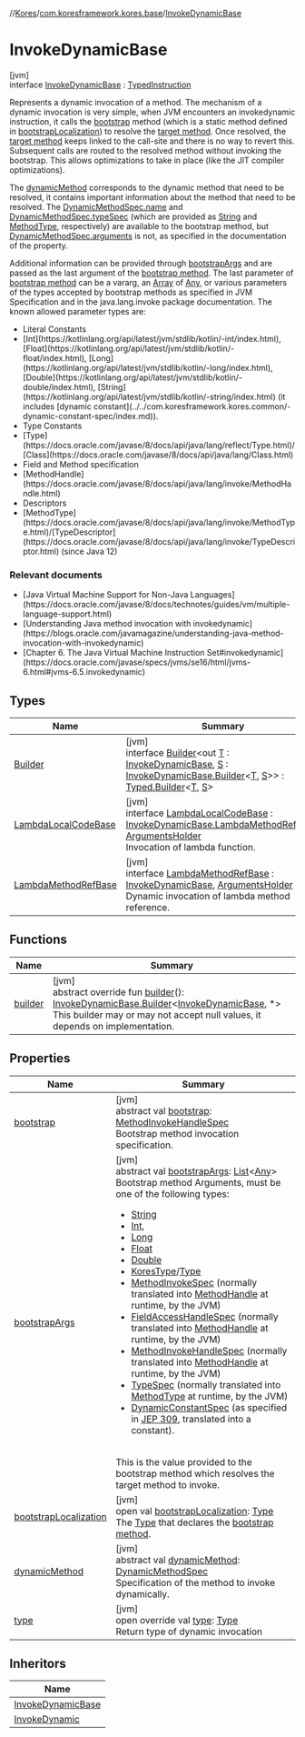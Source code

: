 //[Kores](../../../index.md)/[com.koresframework.kores.base](../index.md)/[InvokeDynamicBase](index.md)

# InvokeDynamicBase

[jvm]\
interface [InvokeDynamicBase](index.md) : [TypedInstruction](../-typed-instruction/index.md)

Represents a dynamic invocation of a method. The mechanism of a dynamic invocation is very simple, when JVM encounters an invokedynamic instruction, it calls the [bootstrap](bootstrap.md) method (which is a static method defined in [bootstrapLocalization](bootstrap-localization.md)) to resolve the [target method](dynamic-method.md). Once resolved, the [target method](dynamic-method.md) keeps linked to the call-site and there is no way to revert this. Subsequent calls are routed to the resolved method without invoking the bootstrap. This allows optimizations to take in place (like the JIT compiler optimizations).

The [dynamicMethod](dynamic-method.md) corresponds to the dynamic method that need to be resolved, it contains important information about the method that need to be resolved. The [DynamicMethodSpec.name](../../com.koresframework.kores.common/-dynamic-method-spec/name.md) and [DynamicMethodSpec.typeSpec](../../com.koresframework.kores.common/-dynamic-method-spec/type-spec.md) (which are provided as [String](https://kotlinlang.org/api/latest/jvm/stdlib/kotlin/-string/index.html) and [MethodType](https://docs.oracle.com/javase/8/docs/api/java/lang/invoke/MethodType.html), respectively) are available to the bootstrap method, but [DynamicMethodSpec.arguments](../../com.koresframework.kores.common/-dynamic-method-spec/arguments.md) is not, as specified in the documentation of the property.

Additional information can be provided through [bootstrapArgs](bootstrap-args.md) and are passed as the last argument of the [bootstrap method](bootstrap.md). The last parameter of [bootstrap method](bootstrap.md) can be a vararg, an [Array](https://kotlinlang.org/api/latest/jvm/stdlib/kotlin/-array/index.html) of [Any](https://kotlinlang.org/api/latest/jvm/stdlib/kotlin/-any/index.html), or various parameters of the types accepted by bootstrap methods as specified in JVM Specification and in the java.lang.invoke package documentation. The known allowed parameter types are:

<ul><li>Literal Constants</li><li>[Int](https://kotlinlang.org/api/latest/jvm/stdlib/kotlin/-int/index.html), [Float](https://kotlinlang.org/api/latest/jvm/stdlib/kotlin/-float/index.html), [Long](https://kotlinlang.org/api/latest/jvm/stdlib/kotlin/-long/index.html), [Double](https://kotlinlang.org/api/latest/jvm/stdlib/kotlin/-double/index.html), [String](https://kotlinlang.org/api/latest/jvm/stdlib/kotlin/-string/index.html) (it includes [dynamic constant](../../com.koresframework.kores.common/-dynamic-constant-spec/index.md)).</li><li>Type Constants</li><li>[Type](https://docs.oracle.com/javase/8/docs/api/java/lang/reflect/Type.html)/[Class](https://docs.oracle.com/javase/8/docs/api/java/lang/Class.html)</li><li>Field and Method specification</li><li>[MethodHandle](https://docs.oracle.com/javase/8/docs/api/java/lang/invoke/MethodHandle.html)</li><li>Descriptors</li><li>[MethodType](https://docs.oracle.com/javase/8/docs/api/java/lang/invoke/MethodType.html)/[TypeDescriptor](https://docs.oracle.com/javase/8/docs/api/java/lang/invoke/TypeDescriptor.html) (since Java 12)</li></ul>

###  Relevant documents

<ul><li>[Java Virtual Machine Support for Non-Java Languages](https://docs.oracle.com/javase/8/docs/technotes/guides/vm/multiple-language-support.html)</li><li>[Understanding Java method invocation with invokedynamic](https://blogs.oracle.com/javamagazine/understanding-java-method-invocation-with-invokedynamic)</li><li>[Chapter 6. The Java Virtual Machine Instruction Set#invokedynamic](https://docs.oracle.com/javase/specs/jvms/se16/html/jvms-6.html#jvms-6.5.invokedynamic)</li></ul>

## Types

| Name | Summary |
|---|---|
| [Builder](-builder/index.md) | [jvm]<br>interface [Builder](-builder/index.md)<out [T](-builder/index.md) : [InvokeDynamicBase](index.md), [S](-builder/index.md) : [InvokeDynamicBase.Builder](-builder/index.md)<[T](-builder/index.md), [S](-builder/index.md)>> : [Typed.Builder](../-typed/-builder/index.md)<[T](-builder/index.md), [S](-builder/index.md)> |
| [LambdaLocalCodeBase](-lambda-local-code-base/index.md) | [jvm]<br>interface [LambdaLocalCodeBase](-lambda-local-code-base/index.md) : [InvokeDynamicBase.LambdaMethodRefBase](-lambda-method-ref-base/index.md), [ArgumentsHolder](../-arguments-holder/index.md)<br>Invocation of lambda function. |
| [LambdaMethodRefBase](-lambda-method-ref-base/index.md) | [jvm]<br>interface [LambdaMethodRefBase](-lambda-method-ref-base/index.md) : [InvokeDynamicBase](index.md), [ArgumentsHolder](../-arguments-holder/index.md)<br>Dynamic invocation of lambda method reference. |

## Functions

| Name | Summary |
|---|---|
| [builder](builder.md) | [jvm]<br>abstract override fun [builder](builder.md)(): [InvokeDynamicBase.Builder](-builder/index.md)<[InvokeDynamicBase](index.md), *><br>This builder may or may not accept null values, it depends on implementation. |

## Properties

| Name | Summary |
|---|---|
| [bootstrap](bootstrap.md) | [jvm]<br>abstract val [bootstrap](bootstrap.md): [MethodInvokeHandleSpec](../../com.koresframework.kores.common/-method-invoke-handle-spec/index.md)<br>Bootstrap method invocation specification. |
| [bootstrapArgs](bootstrap-args.md) | [jvm]<br>abstract val [bootstrapArgs](bootstrap-args.md): [List](https://kotlinlang.org/api/latest/jvm/stdlib/kotlin.collections/-list/index.html)<[Any](https://kotlinlang.org/api/latest/jvm/stdlib/kotlin/-any/index.html)><br>Bootstrap method Arguments, must be one of the following types:<br><ul><li>[String](https://kotlinlang.org/api/latest/jvm/stdlib/kotlin/-string/index.html)</li><li>[Int](https://kotlinlang.org/api/latest/jvm/stdlib/kotlin/-int/index.html),</li><li>[Long](https://kotlinlang.org/api/latest/jvm/stdlib/kotlin/-long/index.html)</li><li>[Float](https://kotlinlang.org/api/latest/jvm/stdlib/kotlin/-float/index.html)</li><li>[Double](https://kotlinlang.org/api/latest/jvm/stdlib/kotlin/-double/index.html)</li><li>[KoresType](../../com.koresframework.kores.type/-kores-type/index.md)/[Type](https://docs.oracle.com/javase/8/docs/api/java/lang/reflect/Type.html)</li><li>[MethodInvokeSpec](../../com.koresframework.kores.common/-method-invoke-spec/index.md) (normally translated into [MethodHandle](https://docs.oracle.com/javase/8/docs/api/java/lang/invoke/MethodHandle.html) at runtime, by the JVM)</li><li>[FieldAccessHandleSpec](../../com.koresframework.kores.common/-field-access-handle-spec/index.md) (normally translated into [MethodHandle](https://docs.oracle.com/javase/8/docs/api/java/lang/invoke/MethodHandle.html) at runtime, by the JVM)</li><li>[MethodInvokeHandleSpec](../../com.koresframework.kores.common/-method-invoke-handle-spec/index.md) (normally translated into [MethodHandle](https://docs.oracle.com/javase/8/docs/api/java/lang/invoke/MethodHandle.html) at runtime, by the JVM)</li><li>[TypeSpec](../-type-spec/index.md) (normally translated into [MethodType](https://docs.oracle.com/javase/8/docs/api/java/lang/invoke/MethodType.html) at runtime, by the JVM)</li><li>[DynamicConstantSpec](../../com.koresframework.kores.common/-dynamic-constant-spec/index.md) (as specified in [JEP 309](https://openjdk.java.net/jeps/309), translated into a constant).</li></ul><br>This is the value provided to the bootstrap method which resolves the target method to invoke. |
| [bootstrapLocalization](bootstrap-localization.md) | [jvm]<br>open val [bootstrapLocalization](bootstrap-localization.md): [Type](https://docs.oracle.com/javase/8/docs/api/java/lang/reflect/Type.html)<br>The [Type](https://docs.oracle.com/javase/8/docs/api/java/lang/reflect/Type.html) that declares the [bootstrap method](bootstrap.md). |
| [dynamicMethod](dynamic-method.md) | [jvm]<br>abstract val [dynamicMethod](dynamic-method.md): [DynamicMethodSpec](../../com.koresframework.kores.common/-dynamic-method-spec/index.md)<br>Specification of the method to invoke dynamically. |
| [type](type.md) | [jvm]<br>open override val [type](type.md): [Type](https://docs.oracle.com/javase/8/docs/api/java/lang/reflect/Type.html)<br>Return type of dynamic invocation |

## Inheritors

| Name |
|---|
| [InvokeDynamicBase](-lambda-method-ref-base/index.md) |
| [InvokeDynamic](../-invoke-dynamic/index.md) |
